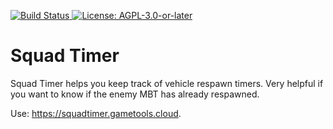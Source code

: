 [![Build Status](https://img.shields.io/github/actions/workflow/status/MatthiasKunnen/squad-timer/main.yml?branch=master&label=CI&logo=github&style=for-the-badge)
](https://github.com/MatthiasKunnen/squad-timer/actions)
[![License: AGPL-3.0-or-later](https://img.shields.io/github/license/MatthiasKunnen/squad-timer?style=for-the-badge)](./LICENSE)

Squad Timer
================
Squad Timer helps you keep track of vehicle respawn timers. Very helpful if you want to know if the enemy MBT has already respawned.

Use: <https://squadtimer.gametools.cloud>.
